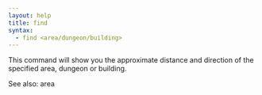 ```yaml
---
layout: help
title: find
syntax:
  - find <area/dungeon/building>
---
```


This command will show you the approximate distance and direction of the 
specified area, dungeon or building.

See also: area
